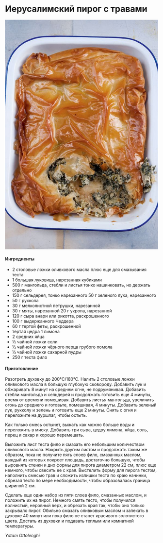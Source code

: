 # Иерусалимский пирог с травами

![Иерусалимский пирог с травами](../pics/d354322d452668abe7749d008c8d24f0.jpg)

#### Ингредиенты

* 2 столовые ложки оливкового масла плюс еще для смазывания теста
* 1 большая луковица, нарезанная кубиками 
* 500 г мангольда, стебли и листья тонко нашинковать, но держать отдельно
* 150 г сельдерея, тонко нарезанного 50 г зеленого лука, нарезанного
* 50 г руккола
* 30 г мелколистной петрушки, нарезанной
* 30 г мяты, нарезанной 20 г укропа, нарезанной
* 120 г сыра анари или рикотта, раскрошенного
* 100 г выдержанного Чеддера
* 60 г тертой феты, раскрошенной
* тертая цедра 1 лимона
* 2 средних яйца
* ½ чайной ложки соли
* ½ чайной ложки чёрного перца грубого помола
* ½ чайной ложки сахарной пудры
* 250 г теста фило

#### Приготовление

Разогреть духовку до 200°C/180°C. Налить 2 столовые ложки оливкового масла в большую глубокую сковороду. Добавить лук и обжаривать 8 минут на среднем огне, не подрумянивая. Добавить стебли мангольда и сельдерей и продолжать готовить еще 4 минуты, время от времени помешивая. Добавить листья мангольда, увеличить огонь до среднего и готовьте, помешивая, 4 минуты. Добавить зеленый лук, рукколу и зелень и готовить еще 2 минуты. Снять с огня и переложите на дуршлаг, чтобы остыть.

Как только смесь остынет, выжать как можно больше воды и переложить в миску. Добавить три сыра, цедру лимона, яйца, соль, перец и сахар и хорошо перемешать.

Выложить лист теста фило и смазать его небольшим количеством оливкового масла. Накрыть другим листом и продолжать таким же образом, пока не получите пять слоев фило, смазанных маслом, каждый из которых покроет площадь, достаточно большую, чтобы выровнять стенки и дно формы для пирога диаметром 22 см, плюс еще немного, чтобы свесить ее с края. Выстелить форму для пирога тестом, наполнить смесью трав и сложить излишки теста по краю начинки, обрезая тесто по мере необходимости, чтобы образовалась граница шириной 2 см.

Сделать еще один набор из пяти слоев фило, смазанных маслом, и положить их на пирог. Немного смять тесто, чтобы получился волнистый, неровный верх, и обрезать края так, чтобы оно только закрывало пирог. Обильно смазать оливковым маслом и запекать в духовке 40 минут или пока фило не станет красивого золотистого цвета. Достать из духовки и подавать теплым или комнатной температуры.

*Yotam Ottolenghi*
